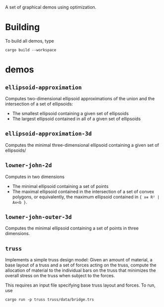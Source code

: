A set of graphical demos using optimization.

# Building

To build all demos, type

```
cargo build --workspace
```

# demos

## `ellipsoid-approximation`

Computes two-dimensional ellipsoid approximations of the union and the intersection of a set of ellipsoids:

- The smallest ellipsoid containing a given set of ellipsoids
- The largest ellipsoid contained in all of a given set of ellipsoids

## `ellipsoid-approximation-3d`
Computes the minimal three-dimensional ellipsoid containing a given set of ellipsoids/

## `lowner-john-2d`

Computes in two dimensions
- The minimal ellipsoid containing a set of points
- The maximal ellipsoid contained in the intersection of a set of convex polygons, or equivalently, the maximum ellipsoid contained in `{ x∊ R² | Ax<b }`.

## `lowner-john-outer-3d`
Computes the minimal ellipsoid containing a set of points in three dimensions.

## `truss`

Implements a simple truss design model: Given an amount of material, a base
layout of a truss and a set of forces acting on the truss, compute the
allocation of material to the individual bars on the truss that minimizes the
overall stress on the truss when subject to the forces.

This requires an input file specifying base truss layout and forces. To run, use

```
cargo run -p truss truss/data/bridge.trs
```
